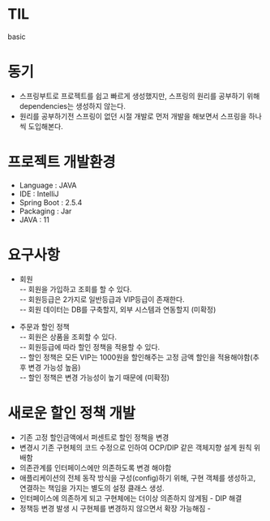 # TIL
basic
# 동기
 - 스프링부트로 프로젝트를 쉽고 빠르게 생성했지만, 스프링의 원리를 공부하기 위해 dependencies는 생성하지 않는다.
 - 원리를 공부하기전 스프링이 없던 시절 개발로 먼저 개발을 해보면서 스프링을 하나씩 도입해본다.

# 프로젝트 개발환경
- Language : JAVA
- IDE : IntelliJ
- Spring Boot : 2.5.4
- Packaging : Jar
- JAVA : 11

# 요구사항
 - 회원   
    -- 회원을 가입하고 조회를 할 수 있다.  
    -- 회원등급은 2가지로 일반등급과 VIP등급이 존재한다.  
    -- 회원 데이터는 DB를 구축할지, 외부 시스템과 연동할지 (미확정)  
    
 - 주문과 할인 정책  
   -- 회원은 상품을 조회할 수 있다.  
   -- 회원등급에 따라 할인 정책을 적용할 수 있다.  
   -- 할인 정책은 모든 VIP는 1000원을 할인해주는 고정 금액 할인을 적용해야함(추후 변경 가능성 높음)  
   -- 할인 정책은 변경 가능성이 높기 때문에 (미확정)  
   
 # 새로운 할인 정책 개발
  - 기존 고정 할인금액에서 퍼센트로 할인 정책을 변경  
  - 변경시 기존 구현체의 코드 수정으로 인하여 OCP/DIP 같은 객체지향 설계 원칙 위배함  
  - 의존관계를 인터페이스에만 의존하도록 변경 해야함  
  - 애플리케이션의 전체 동작 방식을 구성(config)하기 위해, 구현 객체를 생성하고, 연결하는 책임을 가지는 별도의 설정 클래스 생성.  
  - 인터페이스에 의존하게 되고 구현체에는 더이상 의존하지 않게됨 - DIP 해결
  - 정책등 변경 발생 시 구현체를 변경하지 않으면서 확장 가능해짐 - 
